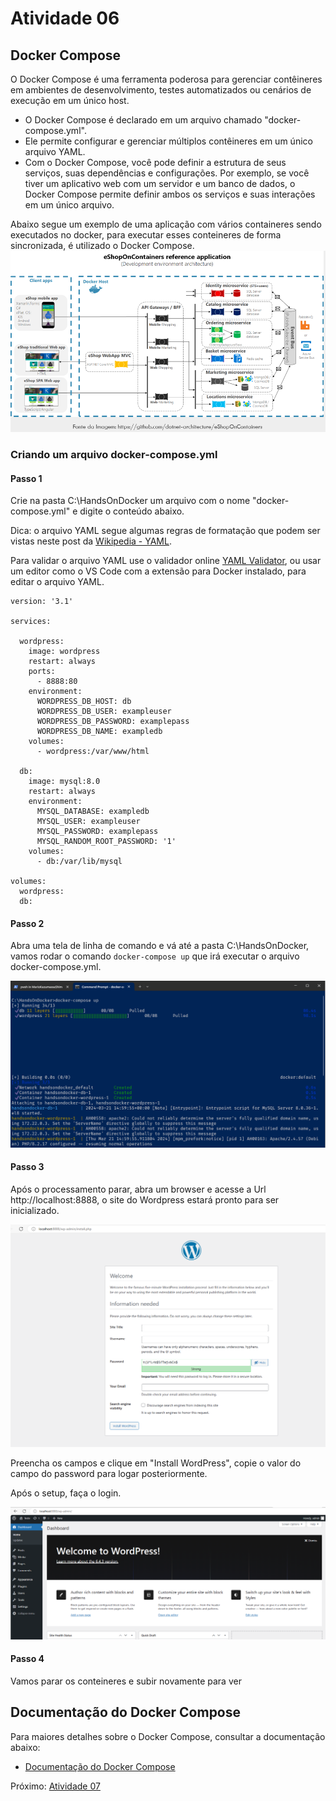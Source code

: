 # Atividade 06

## Docker Compose

O Docker Compose é uma ferramenta poderosa para gerenciar contêineres em ambientes de desenvolvimento, testes automatizados ou cenários de execução em um único host.
- O Docker Compose é declarado em um arquivo chamado "docker-compose.yml".
- Ele permite configurar e gerenciar múltiplos contêineres em um único arquivo YAML.
- Com o Docker Compose, você pode definir a estrutura de seus serviços, suas dependências e configurações.
Por exemplo, se você tiver um aplicativo web com um servidor e um banco de dados, o Docker Compose permite definir ambos os serviços e suas interações em um único arquivo.

Abaixo segue um exemplo de uma aplicação com vários containeres sendo executados no docker, para executar esses conteineres de forma sincronizada, é utilizado o Docker Compose.
![docker compose sample](imagens/dockercomposediagram.png)

### Criando um arquivo docker-compose.yml

#### Passo 1

Crie na pasta C:\HandsOnDocker um arquivo com o nome "docker-compose.yml" e digite o conteúdo abaixo.

Dica: o arquivo YAML segue algumas regras de formatação que podem ser vistas neste post da [Wikipedia - YAML](https://pt.wikipedia.org/wiki/YAML).

Para validar o arquivo YAML use o validador online [YAML Validator](https://codebeautify.org/yaml-validator), ou usar um editor como o VS Code com a extensão para Docker instalado, para editar o arquivo YAML.

```docker-compose
version: '3.1'

services:

  wordpress:
    image: wordpress
    restart: always
    ports:
      - 8888:80
    environment:
      WORDPRESS_DB_HOST: db
      WORDPRESS_DB_USER: exampleuser
      WORDPRESS_DB_PASSWORD: examplepass
      WORDPRESS_DB_NAME: exampledb
    volumes:
      - wordpress:/var/www/html

  db:
    image: mysql:8.0
    restart: always
    environment:
      MYSQL_DATABASE: exampledb
      MYSQL_USER: exampleuser
      MYSQL_PASSWORD: examplepass
      MYSQL_RANDOM_ROOT_PASSWORD: '1'
    volumes:
      - db:/var/lib/mysql

volumes:
  wordpress:
  db:
```
#### Passo 2

Abra uma tela de linha de comando e vá até a pasta C:\HandsOnDocker, vamos rodar o comando `docker-compose up` que irá executar o arquivo docker-compose.yml.

![docker compose up](imagens/dockercomposeup.png)

#### Passo 3

Após o processamento parar, abra um browser e acesse a Url http://localhost:8888, o site do Wordpress estará pronto para ser inicializado.

![Wordpress](imagens/wordpress.png)

Preencha os campos e clique em "Install WordPress", copie o valor do campo do password para logar posteriormente.

Após o setup, faça o login.

![Wordpress](imagens/wordpress2.png)

#### Passo 4

Vamos parar os conteineres e subir novamente para ver 

## Documentação do Docker Compose

Para maiores detalhes sobre o Docker Compose, consultar a documentação abaixo:

- [Documentação do Docker Compose](https://docs.docker.com/compose/)

Próximo: [Atividade 07](07-atividade.md)
